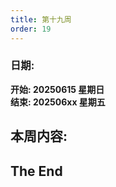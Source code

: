```yaml
---
title: 第十九周
order: 19
---
```


### 日期:  
**开始: 20250615 星期日**  
**结束: 202506xx 星期五**  

## 本周内容:  


## The End